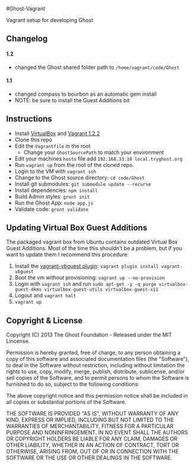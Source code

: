#Ghost-Vagrant

Vagrant setup for developing Ghost

## Changelog

#### 1.2

- changed the Ghost shared folder path to `/home/vagrant/code/Ghost`

#### 1.1

- changed compass to bourbon as an automatic gem install
- NOTE: be sure to install the Guest Additions bit

## Instructions

- Install [VirtualBox](https://www.virtualbox.org/wiki/Downloads) and [Vagrant 1.2.2](http://downloads.vagrantup.com/tags/v1.2.2)
- Clone this repo
- Edit the `Vagrantfile` in the root
    - Change your `GhostSourcePath` to match your environment
- Edit your machines `hosts` file add `192.168.33.10 local.tryghost.org`
- Run `vagrant up` from the root of the cloned repo.
- Login to the VM with `vagrant ssh`
- Change to the Ghost source directory: `cd code/Ghost`
- Install git submodules: `git submodule update --recurse`
- Install dependencies: `npm install`
- Build Admin styles: `grunt init`
- Run the Ghost App: `node app.js`
- Validate code: `grunt validate`

## Updating Virtual Box Guest Additions

The packaged vagrant box from Ubuntu contains outdated Virtual Box Guest Additions.  Most of the time this shouldn't be a problem, but if you want to update them I recommend this procedure:

1. Install the [vagrant-vbguest plugin](https://github.com/dotless-de/vagrant-vbguest): `vagrant plugin install vagrant-vbguest`
1. Boot the vm without provisioning: `vagrant up --no-provision`
1. Login with `vagrant ssh` and run `sudo apt-get -y -q purge virtualbox-guest-dkms virtualbox-guest-utils virtualbox-guest-x11`
1. Logout and `vagrant halt`
1. `vagrant up`

## Copyright & License

Copyright (C) 2013 The Ghost Foundation - Released under the MIT Lincense.

Permission is hereby granted, free of charge, to any person obtaining a copy of this software and associated documentation files (the "Software"), to deal in the Software without restriction, including without limitation the rights to use, copy, modify, merge, publish, distribute, sublicense, and/or sell copies of the Software, and to permit persons to whom the Software is furnished to do so, subject to the following conditions:

The above copyright notice and this permission notice shall be included in all copies or substantial portions of the Software.

THE SOFTWARE IS PROVIDED "AS IS", WITHOUT WARRANTY OF ANY KIND, EXPRESS OR IMPLIED, INCLUDING BUT NOT LIMITED TO THE WARRANTIES OF MERCHANTABILITY, FITNESS FOR A PARTICULAR PURPOSE AND
NONINFRINGEMENT. IN NO EVENT SHALL THE AUTHORS OR COPYRIGHT HOLDERS BE LIABLE FOR ANY CLAIM, DAMAGES OR OTHER LIABILITY, WHETHER IN AN ACTION OF CONTRACT, TORT OR OTHERWISE, ARISING FROM, OUT OF OR IN CONNECTION WITH THE SOFTWARE OR THE USE OR OTHER DEALINGS IN THE SOFTWARE.